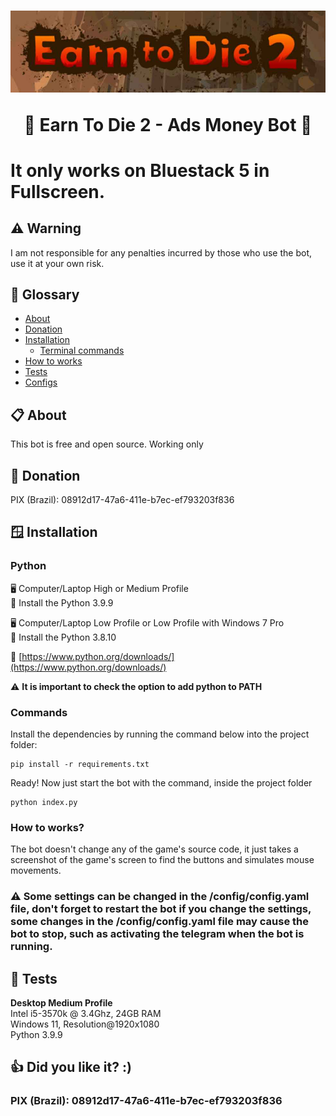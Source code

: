 <h1 align="center">

![Earn To Die 2](https://raw.githubusercontent.com/newerton/earn-to-die-2-ads-money-bot/main/images/readme/banner.jpg)

  <a>
    🤑 Earn To Die 2 - Ads Money Bot 🤑
  </a>
</h1>

# It only works on Bluestack 5 in Fullscreen.

## ⚠️ Warning

I am not responsible for any penalties incurred by those who use the bot, use it at your own risk.

## 📌 Glossary

  * [About](#about)
  * [Donation](#donation)
  * [Installation](#installation)
    * [Terminal commands](#commands)
  * [How to works](#how-to-works)
  * [Tests](#tests)
  * [Configs](#configs)

## 📋 <a id="about"></a>About

This bot is free and open source. Working only

## 🎁 <a id="donation"></a>Donation
PIX (Brazil): 08912d17-47a6-411e-b7ec-ef793203f836  


## 🪟 <a id="installation"></a>Installation

### **Python**

🖥️ Computer/Laptop High or Medium Profile  
🐍 Install the Python 3.9.9

🖥️ Computer/Laptop Low Profile or Low Profile with Windows 7 Pro  
🐍 Install the Python 3.8.10

🔗 [https://www.python.org/downloads/](https://www.python.org/downloads/)

⚠️ **It is important to check the option to add python to PATH**


### <a id="commands"></a>Commands
Install the dependencies by running the command below into the project folder:

```
pip install -r requirements.txt
```
Ready! Now just start the bot with the command, inside the project folder

```
python index.py
```

### <a id="how-to-works"></a>**How to works?**

The bot doesn't change any of the game's source code, it just takes a screenshot of the game's screen to find the buttons and simulates mouse movements.

### ⚠️ Some settings can be changed in the /config/config.yaml file, don't forget to restart the bot if you change the settings, some changes in the /config/config.yaml file may cause the bot to stop, such as activating the telegram when the bot is running.
## 🧪 <a id="tests"></a>Tests
**Desktop Medium Profile**  
Intel i5-3570k @ 3.4Ghz, 24GB RAM  
Windows 11, Resolution@1920x1080  
Python 3.9.9  

## 👍 Did you like it? :)

### PIX (Brazil): 08912d17-47a6-411e-b7ec-ef793203f836